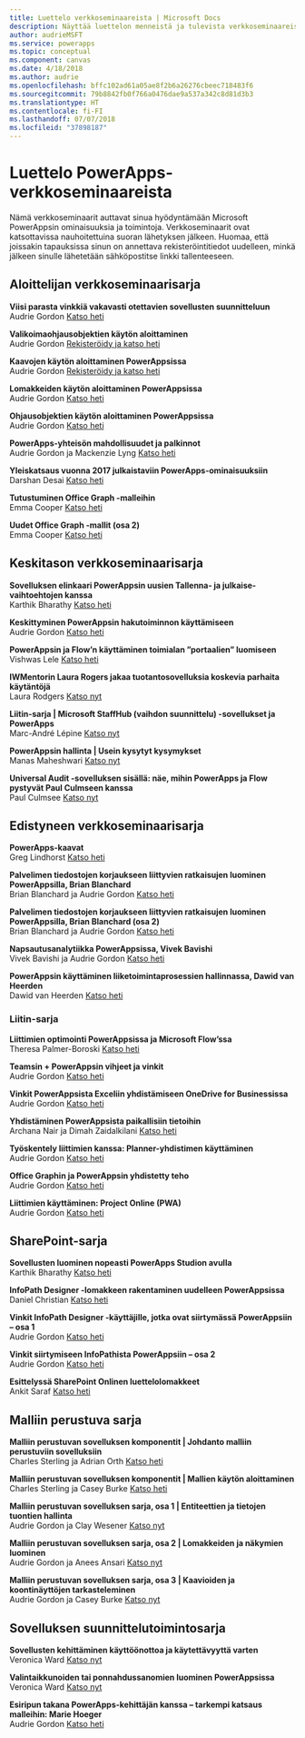 ```yaml
---
title: Luettelo verkkoseminaareista | Microsoft Docs
description: Näyttää luettelon menneistä ja tulevista verkkoseminaareista, mukaan lukien niiden ajan, päivämäärän ja käsitellyt aiheet.
author: audrieMSFT
ms.service: powerapps
ms.topic: conceptual
ms.component: canvas
ms.date: 4/18/2018
ms.author: audrie
ms.openlocfilehash: bffc102ad61a05ae8f2b6a26276cbeec718483f6
ms.sourcegitcommit: 79b8842fb0f766a0476dae9a537a342c8d81d3b3
ms.translationtype: HT
ms.contentlocale: fi-FI
ms.lasthandoff: 07/07/2018
ms.locfileid: "37898187"
---
```

# <a name="powerapps-webinar-listing"></a>Luettelo PowerApps-verkkoseminaareista #
Nämä verkkoseminaarit auttavat sinua hyödyntämään Microsoft PowerAppsin ominaisuuksia ja toimintoja. Verkkoseminaarit ovat katsottavissa nauhoitettuina suoran lähetyksen jälkeen. Huomaa, että joissakin tapauksissa sinun on annettava rekisteröintitiedot uudelleen, minkä jälkeen sinulle lähetetään sähköpostitse linkki tallenteeseen. 

## <a name="beginner-webinar-series"></a>Aloittelijan verkkoseminaarisarja ##
**Viisi parasta vinkkiä vakavasti otettavien sovellusten suunnitteluun**
<br>Audrie Gordon [Katso heti](https://powerusers.microsoft.com/t5/Live-Events-and-Webinars/Top-5-tips-for-designing-and-building-PowerApps-that-mean/m-p/116843)

**Valikoimaohjausobjektien käytön aloittaminen**
<br>Audrie Gordon [Rekisteröidy ja katso heti](https://info.microsoft.com/US-EAD-WBNR-FY17-02Feb-28-GettingStartedwithPowerAppsGalleries300759_01Registration-ForminBody.html)

**Kaavojen käytön aloittaminen PowerAppsissa**
<br>Audrie Gordon [Rekisteröidy ja katso heti](https://info.microsoft.com/US-EAD-WBNR-FY17-03Mar-14-GettingStartedwithPowerAppsFormulas300770_01Registration-ForminBody.html)

**Lomakkeiden käytön aloittaminen PowerAppsissa**
<br>Audrie Gordon [Katso heti](https://powerusers.microsoft.com/t5/Live-Events-and-Webinars/Getting-Started-with-PowerApp-Forms/m-p/116842)

**Ohjausobjektien käytön aloittaminen PowerAppsissa**
<br>Audrie Gordon [Katso heti](https://powerusers.microsoft.com/t5/Live-Events-and-Webinars/Introduction-to-PowerApps-Controls/m-p/116844)

**PowerApps-yhteisön mahdollisuudet ja palkinnot**
<br> Audrie Gordon ja Mackenzie Lyng [Katso heti](https://powerusers.microsoft.com/t5/Live-Events-and-Webinars/PowerApps-Community-Opportunities-and-Rewards/m-p/116856)

**Yleiskatsaus vuonna 2017 julkaistaviin PowerApps-ominaisuuksiin**
<br>Darshan Desai [Katso heti](https://powerusers.microsoft.com/t5/Live-Events-and-Webinars/Overview-of-PowerApps-Feature-Releases-for-2017/m-p/116858)

**Tutustuminen Office Graph -malleihin**
<br>Emma Cooper [Katso heti](https://powerusers.microsoft.com/t5/Live-Events-and-Webinars/Getting-Started-New-Office-Graph-Templates-Part-1-by-Emma-Cooper/m-p/81860)

**Uudet Office Graph -mallit (osa 2)**
<br>Emma Cooper [Katso heti](https://powerusers.microsoft.com/t5/Live-Events-and-Webinars/Getting-Started-New-Office-Graph-Templates-Part-2-by-Emma-Cooper/m-p/116840)

## <a name="intermediate-webinar-series"></a>Keskitason verkkoseminaarisarja ##
**Sovelluksen elinkaari PowerAppsin uusien Tallenna- ja julkaise-vaihtoehtojen kanssa**
<br>Karthik Bharathy [Katso heti](https://powerusers.microsoft.com/t5/Live-Events-and-Webinars/Application-LIfecycle-with-the-new-Save-and-publish-options-in/m-p/116860)

**Keskittyminen PowerAppsin hakutoiminnon käyttämiseen**
<br>Audrie Gordon [Katso heti](https://powerusers.microsoft.com/t5/Live-Events-and-Webinars/PowerApps-Focus-on-Using-the-Lookup-Function/m-p/116866)

**PowerAppsin ja Flow’n käyttäminen toimialan ”portaalien” luomiseen**
<br>Vishwas Lele [Katso heti](https://powerusers.microsoft.com/t5/Live-Events-and-Webinars/Using-PowerApps-and-Flow-to-create-Line-of-Business-portals-by/m-p/116869)

**IWMentorin Laura Rogers jakaa tuotantosovelluksia koskevia parhaita käytäntöjä**
<br>Laura Rodgers [Katso nyt](https://powerusers.microsoft.com/t5/Live-Events-and-Webinars/Laura-Rogers-from-IWMentor-Shares-Best-Practices-for-Production/m-p/116871)

**Liitin-sarja | Microsoft StaffHub (vaihdon suunnittelu) -sovellukset ja PowerApps**
<br>Marc-André Lépine [Katso nyt](https://powerusers.microsoft.com/t5/Live-Events-and-Webinars/Connector-Series-Shift-Scheduling-Apps-with-PowerApps-StaffHub/m-p/122036)

**PowerAppsin hallinta | Usein kysytyt kysymykset**
<br>Manas Maheshwari [Katso nyt](https://powerusers.microsoft.com/t5/Live-Events-and-Webinars/PowerApps-Administration-FAQ/m-p/127369#M44)

**Universal Audit -sovelluksen sisällä: näe, mihin PowerApps ja Flow pystyvät Paul Culmseen kanssa**
<br>Paul Culmsee [Katso nyt](https://powerusers.microsoft.com/t5/Live-Events-and-Webinars/Inside-the-Universal-Audit-App-See-what-PowerApps-and-Flow-are/m-p/127370#M45)

## <a name="advanced-webinar-series"></a>Edistyneen verkkoseminaarisarja ##
**PowerApps-kaavat**
<br>Greg Lindhorst [Katso heti](https://powerusers.microsoft.com/t5/Live-Events-and-Webinars/Deep-dive-on-formulas-by-Greg-Lindhorst/m-p/116899)

**Palvelimen tiedostojen korjaukseen liittyvien ratkaisujen luominen PowerAppsilla, Brian Blanchard**
<br>Brian Blanchard ja Audrie Gordon [Katso heti](https://powerusers.microsoft.com/t5/Live-Events-and-Webinars/Building-Server-Patching-Solutions-with-PowerApps-by-Brian/m-p/116901)

**Palvelimen tiedostojen korjaukseen liittyvien ratkaisujen luominen PowerAppsilla, Brian Blanchard (osa 2)**
<br>Brian Blanchard ja Audrie Gordon [Katso heti](https://powerusers.microsoft.com/t5/Live-Events-and-Webinars/Building-Server-Patching-Solutions-with-PowerApps-by-Brian/m-p/116902)

**Napsautusanalytiikka PowerAppsissa, Vivek Bavishi**
<br>Vivek Bavishi ja Audrie Gordon [Katso heti](https://powerusers.microsoft.com/t5/Live-Events-and-Webinars/Click-Through-PowerApps-Analytics-by-Vivek-Bavishi/m-p/116906)

 **PowerAppsin käyttäminen liiketoimintaprosessien hallinnassa, Dawid van Heerden**
<br>Dawid van Heerden [Katso heti](https://powerusers.microsoft.com/t5/Live-Events-and-Webinars/Using-PowerApps-and-Flow-for-Business-Process-Management/m-p/116907)

### <a name="connector-series"></a>Liitin-sarja ###
**Liittimien optimointi PowerAppsissa ja Microsoft Flow’ssa**
<br>Theresa Palmer-Boroski [Katso heti](https://powerusers.microsoft.com/t5/Live-Events-and-Webinars/Optimizing-Connectors-in-PowerApps-and-Microsoft-Flow-by-Theresa/m-p/116874)

**Teamsin + PowerAppsin vihjeet ja vinkit**
<br>Audrie Gordon [Katso heti](https://powerusers.microsoft.com/t5/Live-Events-and-Webinars/Teams-PowerApps-Tips-and-Tricks/m-p/116846)

**Vinkit PowerAppsista Exceliin yhdistämiseen OneDrive for Businessissa**
<br>Audrie Gordon [Katso heti](https://powerusers.microsoft.com/t5/Live-Events-and-Webinars/Pro-tips-for-connecting-to-Excel-from-PowerApps-by-Audrie-Gordon/m-p/116881)

**Yhdistäminen PowerAppsista paikallisiin tietoihin**
<br>Archana Nair ja Dimah Zaidalkilani [Katso heti](https://powerusers.microsoft.com/t5/Live-Events-and-Webinars/Connecting-to-On-Premises-Data-from-PowerApps/m-p/116885)

**Työskentely liittimien kanssa: Planner-yhdistimen käyttäminen**
<br> Audrie Gordon [Katso heti](https://powerusers.microsoft.com/t5/Live-Events-and-Webinars/Using-the-Planner-Connector/m-p/116886)

**Office Graphin ja PowerAppsin yhdistetty teho**
<br>Audrie Gordon [Katso heti](https://powerusers.microsoft.com/t5/Live-Events-and-Webinars/The-Power-of-Office-Graph-with-PowerApps/m-p/116888)

**Liittimien käyttäminen: Project Online (PWA)**
<br>Audrie Gordon [Katso heti](https://powerusers.microsoft.com/t5/Live-Events-and-Webinars/Connecting-to-Project-Online-PWA/m-p/116889)

## <a name="sharepoint-series"></a>SharePoint-sarja ##
**Sovellusten luominen nopeasti PowerApps Studion avulla**
<br>Karthik Bharathy [Katso heti](https://powerusers.microsoft.com/t5/Live-Events-and-Webinars/Rapidly-build-applications-with-PowerApps-Studio/m-p/116849)

**InfoPath Designer -lomakkeen rakentaminen uudelleen PowerAppsissa**
<br>Daniel Christian [Katso heti](https://powerusers.microsoft.com/t5/Live-Events-and-Webinars/Rebuilding-an-InfoPath-Designer-Form/m-p/116909)

**Vinkit InfoPath Designer -käyttäjille, jotka ovat siirtymässä PowerAppsiin – osa 1**
<br>Audrie Gordon [Katso heti](https://powerusers.microsoft.com/t5/Live-Events-and-Webinars/Tips-for-InfoPath-Designers-Transitioning-to-PowerApps-Part-1/m-p/116910)

**Vinkit siirtymiseen InfoPathista PowerAppsiin – osa 2**
<br>Audrie Gordon [Katso heti](https://powerusers.microsoft.com/t5/Live-Events-and-Webinars/Tips-for-InfoPath-Designers-Transitioning-to-PowerApps-Part-2/m-p/116912)

**Esittelyssä SharePoint Onlinen luettelolomakkeet**
<br>Ankit Saraf [Katso heti](https://powerusers.microsoft.com/t5/Live-Events-and-Webinars/Introducing-List-Forms-in-SharePoint-Online/m-p/116916)

## <a name="model-driven-series"></a>Malliin perustuva sarja ##
**Malliin perustuvan sovelluksen komponentit | Johdanto malliin perustuviin sovelluksiin**
<br>Charles Sterling ja Adrian Orth [Katso heti](https://powerusers.microsoft.com/t5/Live-Events-and-Webinars/Model-Driven-App-Series-Introduction-to-Model-Driven-Apps/m-p/116820)

**Malliin perustuvan sovelluksen komponentit | Mallien käytön aloittaminen**
<br>Charles Sterling ja Casey Burke [Katso heti](https://powerusers.microsoft.com/t5/Live-Events-and-Webinars/Understanding-Model-Driven-App-Templates/m-p/116833)

**Malliin perustuvan sovelluksen sarja, osa 1 | Entiteettien ja tietojen tuontien hallinta**
<br>Audrie Gordon ja Clay Wesener [Katso nyt](https://powerusers.microsoft.com/t5/Live-Events-and-Webinars/Model-Driven-App-Components-Part-1-Managing-Entities-and-Data/m-p/116837)

**Malliin perustuvan sovelluksen sarja, osa 2 | Lomakkeiden ja näkymien luominen**
<br>Audrie Gordon ja Anees Ansari [Katso nyt](https://powerusers.microsoft.com/t5/Live-Events-and-Webinars/Model-Driven-App-Components-Part-2-Creating-Forms-and-Views-with/m-p/116838)

**Malliin perustuvan sovelluksen sarja, osa 3 | Kaavioiden ja koontinäyttöjen tarkasteleminen**
<br>Audrie Gordon ja Casey Burke [Katso nyt](https://powerusers.microsoft.com/t5/Live-Events-and-Webinars/Model-Driven-App-Components-Part-3-Exploring-Charts-and/m-p/119732)

## <a name="app-designer-series"></a>Sovelluksen suunnittelutoimintosarja ##
**Sovellusten kehittäminen käyttöönottoa ja käytettävyyttä varten**
<br>Veronica Ward [Katso nyt](https://powerusers.microsoft.com/t5/Live-Events-and-Webinars/Building-Apps-for-Adoption-and-Usability-with-Veronica-Ward/m-p/117625#M38)

**Valintaikkunoiden tai ponnahdussanomien luominen PowerAppsissa**
<br>Veronica Ward [Katso nyt](https://powerusers.microsoft.com/t5/Live-Events-and-Webinars/Building-Dialogs-in-PowerApps-by-Veronica-Ward/m-p/117627#M39)

**Esiripun takana PowerApps-kehittäjän kanssa – tarkempi katsaus malleihin: Marie Hoeger**
<br>Audrie Gordon [Katso heti](https://powerusers.microsoft.com/t5/Live-Events-and-Webinars/Developer-Intro-and-Discussing-Templates/m-p/116848)
